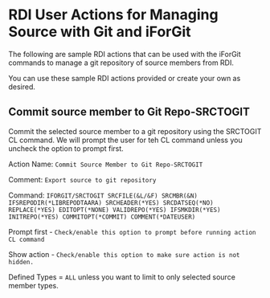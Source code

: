 # RDI User Actions for Managing Source with Git and iForGit   
The following are sample RDI actions that can be used with the iForGit commands to manage a git repository of source members from RDI.

You can use these sample RDI actions provided or create your own as desired.  

## Commit source member to Git Repo-SRCTOGIT 
Commit the selected source member to a git repository using the SRCTOGIT CL command.  We will prompt the user for teh CL command unless you uncheck the option to prompt first. 

Action Name: ```Commit Source Member to Git Repo-SRCTOGIT```    

Comment: ```Export source to git repository```   

Command: ```IFORGIT/SRCTOGIT SRCFILE(&L/&F) SRCMBR(&N) IFSREPODIR(*LIBREPODTAARA) SRCHEADER(*YES) SRCDATSEQ(*NO) REPLACE(*YES) EDITOPT(*NONE) VALIDREPO(*YES) IFSMKDIR(*YES) INITREPO(*YES) COMMITOPT(*COMMIT) COMMENT(*DATEUSER)```    

Prompt first - ```Check/enable this option to prompt before running action CL command```

Show action - ```Check/enable this option to make sure action is not hidden.```

Defined Types = ```ALL``` unless you want to limit to only selected source member types.   


